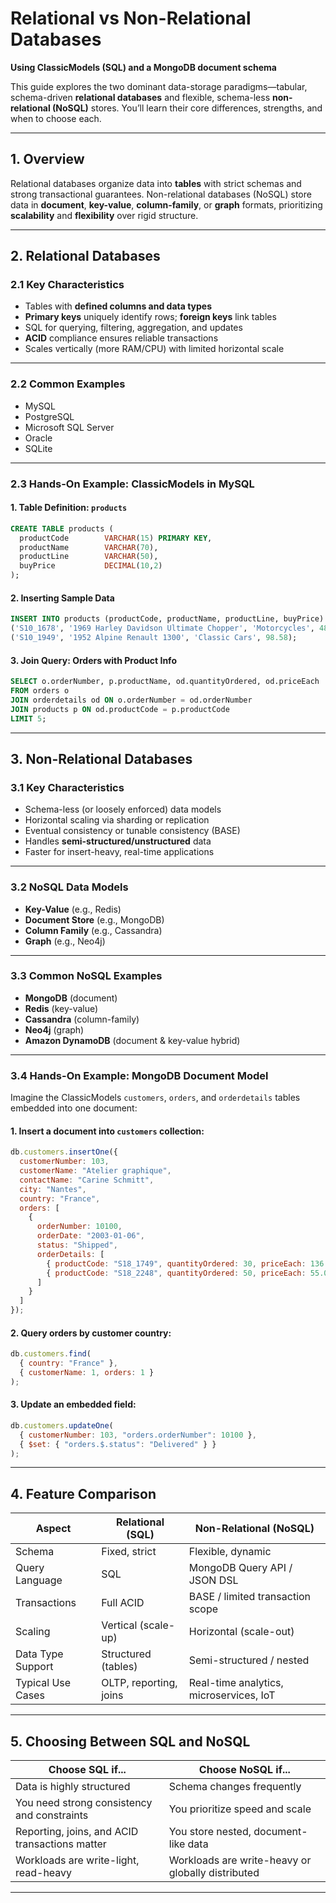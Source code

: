 # Relational vs Non-Relational Databases

**Using ClassicModels (SQL) and a MongoDB document schema**

This guide explores the two dominant data-storage paradigms—tabular, schema-driven **relational databases** and flexible, schema-less **non-relational (NoSQL)** stores. You’ll learn their core differences, strengths, and when to choose each.

---

## 1. Overview

Relational databases organize data into **tables** with strict schemas and strong transactional guarantees.
Non-relational databases (NoSQL) store data in **document**, **key-value**, **column-family**, or **graph** formats, prioritizing **scalability** and **flexibility** over rigid structure.

---

## 2. Relational Databases

### 2.1 Key Characteristics

* Tables with **defined columns and data types**
* **Primary keys** uniquely identify rows; **foreign keys** link tables
* SQL for querying, filtering, aggregation, and updates
* **ACID** compliance ensures reliable transactions
* Scales vertically (more RAM/CPU) with limited horizontal scale

---

### 2.2 Common Examples

* MySQL
* PostgreSQL
* Microsoft SQL Server
* Oracle
* SQLite

---

### 2.3 Hands-On Example: ClassicModels in MySQL

#### 1. Table Definition: `products`

```sql
CREATE TABLE products (
  productCode        VARCHAR(15) PRIMARY KEY,
  productName        VARCHAR(70),
  productLine        VARCHAR(50),
  buyPrice           DECIMAL(10,2)
);
```

#### 2. Inserting Sample Data

```sql
INSERT INTO products (productCode, productName, productLine, buyPrice) VALUES
('S10_1678', '1969 Harley Davidson Ultimate Chopper', 'Motorcycles', 48.81),
('S10_1949', '1952 Alpine Renault 1300', 'Classic Cars', 98.58);
```

#### 3. Join Query: Orders with Product Info

```sql
SELECT o.orderNumber, p.productName, od.quantityOrdered, od.priceEach
FROM orders o
JOIN orderdetails od ON o.orderNumber = od.orderNumber
JOIN products p ON od.productCode = p.productCode
LIMIT 5;
```

---

## 3. Non-Relational Databases

### 3.1 Key Characteristics

* Schema-less (or loosely enforced) data models
* Horizontal scaling via sharding or replication
* Eventual consistency or tunable consistency (BASE)
* Handles **semi-structured/unstructured** data
* Faster for insert-heavy, real-time applications

---

### 3.2 NoSQL Data Models

* **Key-Value** (e.g., Redis)
* **Document Store** (e.g., MongoDB)
* **Column Family** (e.g., Cassandra)
* **Graph** (e.g., Neo4j)

---

### 3.3 Common NoSQL Examples

* **MongoDB** (document)
* **Redis** (key-value)
* **Cassandra** (column-family)
* **Neo4j** (graph)
* **Amazon DynamoDB** (document & key-value hybrid)

---

### 3.4 Hands-On Example: MongoDB Document Model

Imagine the ClassicModels `customers`, `orders`, and `orderdetails` tables embedded into one document:

#### 1. Insert a document into `customers` collection:

```js
db.customers.insertOne({
  customerNumber: 103,
  customerName: "Atelier graphique",
  contactName: "Carine Schmitt",
  city: "Nantes",
  country: "France",
  orders: [
    {
      orderNumber: 10100,
      orderDate: "2003-01-06",
      status: "Shipped",
      orderDetails: [
        { productCode: "S18_1749", quantityOrdered: 30, priceEach: 136.00 },
        { productCode: "S18_2248", quantityOrdered: 50, priceEach: 55.09 }
      ]
    }
  ]
});
```

#### 2. Query orders by customer country:

```js
db.customers.find(
  { country: "France" },
  { customerName: 1, orders: 1 }
);
```

#### 3. Update an embedded field:

```js
db.customers.updateOne(
  { customerNumber: 103, "orders.orderNumber": 10100 },
  { $set: { "orders.$.status": "Delivered" } }
);
```

---

## 4. Feature Comparison

| Aspect            | Relational (SQL)       | Non-Relational (NoSQL)                  |
| ----------------- | ---------------------- | --------------------------------------- |
| Schema            | Fixed, strict          | Flexible, dynamic                       |
| Query Language    | SQL                    | MongoDB Query API / JSON DSL            |
| Transactions      | Full ACID              | BASE / limited transaction scope        |
| Scaling           | Vertical (scale-up)    | Horizontal (scale-out)                  |
| Data Type Support | Structured (tables)    | Semi-structured / nested                |
| Typical Use Cases | OLTP, reporting, joins | Real-time analytics, microservices, IoT |

---

## 5. Choosing Between SQL and NoSQL

| Choose SQL if...                               | Choose NoSQL if...                                |
| ---------------------------------------------- | ------------------------------------------------- |
| Data is highly structured                      | Schema changes frequently                         |
| You need strong consistency and constraints    | You prioritize speed and scale                    |
| Reporting, joins, and ACID transactions matter | You store nested, document-like data              |
| Workloads are write-light, read-heavy          | Workloads are write-heavy or globally distributed |

---

